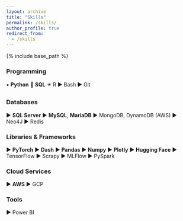 ```yaml
---
layout: archive
title: "Skills"
permalink: /skills/
author_profile: true
redirect_from:
  - /skills
---
```


{% include base_path %}

### Programming

▪️ __Python__
🔹 __SQL__
✴️ R
▶️ Bash
▶️ Git

### Databases

▶️ __SQL Server__
▶️ __MySQL__, __MariaDB__
▶️ MongoDB, DynamoDB (AWS)
▶️ Neo4J
▶️ Redis

### Libraries & Frameworks

▶️ __PyTorch__
▶️ __Dash__
▶️ __Pandas__
▶️ __Numpy__
▶️ __Plotly__
▶️ __Hugging Face__
▶️ TensorFlow
▶️ Scrapy
▶️ MLFlow
▶️ PySpark

### Cloud Services

▶️ __AWS__
▶️ GCP

### Tools

▶️ Power BI

